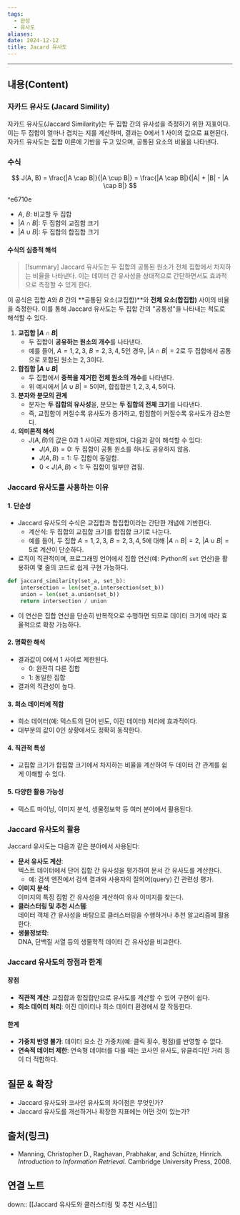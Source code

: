 ```yaml
---
tags:
  - 완성
  - 유사도
aliases: 
date: 2024-12-12
title: Jacard 유사도
---
```

---
## 내용(Content)

### 자카드 유사도 (Jacard Simility)

자카드 유사도(Jaccard Similarity)는 두 집합 간의 유사성을 측정하기 위한 지표이다. 이는 두 집합이 얼마나 겹치는 지를 계산하며, 결과는 0에서 1 사이의 값으로 표현된다. 자카드 유사도는 집합 이론에 기반을 두고 있으며, 공통된 요소의 비율을 나타낸다.

### 수식

$$
 J(A, B) = \frac{|A \cap B|}{|A \cup B|} = \frac{|A \cap B|}{|A| + |B| - |A \cap B|}
$$

^e6710e

- $A$, $B$: 비교할 두 집합
- $|A \cap B|$: 두 집합의 교집합 크기
- $|A \cup B|$: 두 집합의 합집합 크기

#### 수식의 심층적 해석

>[!summary]
>Jaccard 유사도는 두 집합의 공통된 원소가 전체 집합에서 차지하는 비율을 나타낸다. 이는 데이터 간 유사성을 상대적으로 간단하면서도 효과적으로 측정할 수 있게 한다.

이 공식은 집합 $A$와 $B$ 간의 **공통된 요소(교집합)**와 **전체 요소(합집합)** 사이의 비율을 측정한다. 이를 통해 Jaccard 유사도는 두 집합 간의 "공통성"을 나타내는 척도로 해석할 수 있다.

1. **교집합 $|A \cap B|$**
	- 두 집합이 **공유하는 원소의 개수**를 나타낸다.
	- 예를 들어, $A = {1, 2, 3}$, $B = {2, 3, 4, 5}$인 경우, $|A \cap B| = 2$로 두 집합에서 공통으로 포함된 원소는 ${2, 3}$이다.
2. **합집합 $|A \cup B|$**
	- 두 집합에서 **중복을 제거한 전체 원소의 개수**를 나타낸다.
	- 위 예시에서 $|A \cup B| = 5$이며, 합집합은 ${1, 2, 3, 4, 5}$이다.
3. **분자와 분모의 관계**
	- 분자는 **두 집합의 유사성**을, 분모는 **두 집합의 전체 크기**를 나타낸다.
	- 즉, 교집합이 커질수록 유사도가 증가하고, 합집합이 커질수록 유사도가 감소한다.
4. **의미론적 해석**
	- $J(A, B)$의 값은 0과 1 사이로 제한되며, 다음과 같이 해석할 수 있다:
		- $J(A, B) = 0$: 두 집합이 공통 원소를 하나도 공유하지 않음.
		- $J(A, B) = 1$: 두 집합이 동일함.
		- $0 < J(A, B) < 1$: 두 집합이 일부만 겹침.

### Jaccard 유사도를 사용하는 이유

#### 1. **단순성**

- Jaccard 유사도의 수식은 교집합과 합집합이라는 간단한 개념에 기반한다.
	- 계산식: 두 집합의 교집합 크기를 합집합 크기로 나눈다.
	- 예를 들어, 두 집합 $A = {1, 2, 3}$, $B = {2, 3, 4, 5}$에 대해 $|A \cap B| = 2$, $|A \cup B| = 5$로 계산이 단순하다.
- 로직이 직관적이며, 프로그래밍 언어에서 집합 연산(예: Python의 `set` 연산)을 활용하여 몇 줄의 코드로 쉽게 구현 가능하다.
```python
def jaccard_similarity(set_a, set_b):
	intersection = len(set_a.intersection(set_b))
	union = len(set_a.union(set_b))
	return intersection / union
````
- 이 연산은 집합 연산을 단순히 반복적으로 수행하면 되므로 데이터 크기에 따라 효율적으로 확장 가능하다.

#### 2. **명확한 해석**
- 결과값이 0에서 1 사이로 제한된다.
	- 0: 완전히 다른 집합
	- 1: 동일한 집합
- 결과의 직관성이 높다.

#### 3. **희소 데이터에 적합**
- 희소 데이터(예: 텍스트의 단어 빈도, 이진 데이터) 처리에 효과적이다.
- 대부분의 값이 0인 상황에서도 정확히 동작한다.

#### 4. **직관적 특성**
- 교집합 크기가 합집합 크기에서 차지하는 비율을 계산하여 두 데이터 간 관계를 쉽게 이해할 수 있다.

#### 5. **다양한 활용 가능성**
- 텍스트 마이닝, 이미지 분석, 생물정보학 등 여러 분야에서 활용된다.

### Jaccard 유사도의 활용

Jaccard 유사도는 다음과 같은 분야에서 사용된다:

- **문서 유사도 계산**:  
	텍스트 데이터에서 단어 집합 간 유사성을 평가하여 문서 간 유사도를 계산한다.
	- 예: 검색 엔진에서 검색 결과와 사용자의 질의어(query) 간 관련성 평가.
- **이미지 분석**:  
	이미지의 특징 집합 간 유사성을 계산하여 유사 이미지를 찾는다.
- **클러스터링 및 추천 시스템**:  
	데이터 객체 간 유사성을 바탕으로 클러스터링을 수행하거나 추천 알고리즘에 활용한다.
- **생물정보학**:  
	DNA, 단백질 서열 등의 생물학적 데이터 간 유사성을 비교한다.

### Jaccard 유사도의 장점과 한계

#### 장점

- **직관적 계산**: 교집합과 합집합만으로 유사도를 계산할 수 있어 구현이 쉽다.
- **희소 데이터 처리**: 이진 데이터나 희소 데이터 환경에서 잘 작동한다.

#### 한계

- **가중치 반영 불가**: 데이터 요소 간 가중치(예: 클릭 횟수, 평점)를 반영할 수 없다.
- **연속적 데이터 제한**: 연속형 데이터를 다룰 때는 코사인 유사도, 유클리디안 거리 등이 더 적합하다.


## 질문 & 확장

- Jaccard 유사도와 코사인 유사도의 차이점은 무엇인가?
- Jaccard 유사도를 개선하거나 확장한 지표에는 어떤 것이 있는가?

## 출처(링크)

- Manning, Christopher D., Raghavan, Prabhakar, and Schütze, Hinrich. _Introduction to Information Retrieval._ Cambridge University Press, 2008.

## 연결 노트

down:: [[Jaccard 유사도와 클러스터링 및 추천 시스템]]


